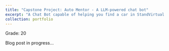```yaml
---
title: "Capstone Project: Auto Mentor - A LLM-powered chat bot"
excerpt: "A Chat Bot capable of helping you find a car in StandVirtual & vehicle price appraisal using UMAP.<br/><br/><img src='/images/automentor.jpeg'><br/>"
collection: portfolio
---
```


Grade: 20

Blog post in progress...
